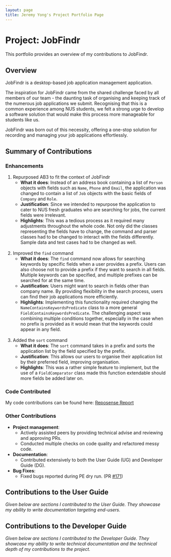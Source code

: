 ```yaml
---
layout: page
title: Jeremy Yong's Project Portfolio Page
---
```

# Project: JobFindr

This portfolio provides an overview of my contributions to JobFindr.

## Overview
JobFindr is a desktop-based job application management application.

The inspiration for JobFindr came from the shared challenge faced by all members of our team - the daunting task of organising and keeping track of the numerous job applications we submit. Recognising that this is a common experience among NUS students, we felt a strong urge to develop a software solution that would make this process more manageable for students like us.

JobFindr was born out of this necessity, offering a one-stop solution for recording and managing your job applications effortlessly.

## Summary of Contributions

### Enhancements

1. Repurposed AB3 to fit the context of JobFindr
    * **What it does**: Instead of an address book containing a list of `Person` objects with fields such as `Name`, `Phone`
  and `Email`, the application was changed to contain a list of `Job` objects with the basic fields of `Company` and
  `Role`. 
    * **Justification**: Since we intended to repurpose the application to cater to NUS fresh graduates who are searching
    for jobs, the current fields were irrelevant.
    * **Highlights**: This was a tedious process as it required many adjustments throughout the whole code. Not only did the
    classes representing the fields have to change, the command and parser classes had to be changed to interact with
    the fields differently. Sample data and test cases had to be changed as well.
<br><br>
2. Improved the `find` command
    * **What it does**: The `find` command now allows for searching keywords by specific fields when a user provides a
  prefix. Users can also choose not to provide a prefix if they want to search in all fields. Multiple keywords can
  be specified, and multiple prefixes can be searched for at the same time.
    * **Justification**: Users might want to search in fields other than company name. By providing flexibility in the
    search process, users can find their job applications more efficiently.
    * **Highlights**: Implementing this functionality required changing the `NameContainsKeywordsPredicate` class to a
    more general `FieldContainsKeywordsPredicate`. The challenging aspect was combining multiple conditions together,
    especially in the case when no prefix is provided as it would mean that the keywords could appear in any field.
<br><br>
3. Added the `sort` command
    * **What it does**: The `sort` command takes in a prefix and sorts the application list by the field specified by
  the prefix.
    * **Justification**: This allows our users to organise their application list by their preferred field, improving
    organisation.
    * **Highlights**: This was a rather simple feature to implement, but the use of a `FieldComparator` class made this
    function extendable should more fields be added later on.

### Code Contributed
My code contributions can be found here: [Reposense Report](https://nus-cs2103-ay2324s1.github.io/tp-dashboard/?search=JeremyYong128&sort=groupTitle&sortWithin=title&timeframe=commit&mergegroup=&groupSelect=groupByRepos&breakdown=true&checkedFileTypes=docs~functional-code~test-code&since=2023-09-22)

### Other Contributions
* **Project management**:
  * Actively assisted peers by providing technical advise and reviewing and approving PRs.
  * Conducted multiple checks on code quality and refactored messy code.
* **Documentation**:
  * Contributed extensively to both the User Guide (UG) and Developer Guide (DG).
* **Bug Fixes**:
  * Fixed bugs reported during PE dry run. (PR [#171](https://github.com/AY2324S1-CS2103T-W12-3/tp/pull/171/))

## Contributions to the User Guide
*Given below are sections I contributed to the User Guide. They showcase my ability to write documentation targeting end-users.*

## Contributions to the Developer Guide
*Given below are sections I contributed to the Developer Guide. They showcase my ability to write technical documentation and the technical depth of my contributions to the project.*

